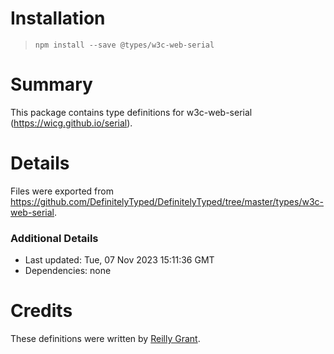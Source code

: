 # Installation
> `npm install --save @types/w3c-web-serial`

# Summary
This package contains type definitions for w3c-web-serial (https://wicg.github.io/serial).

# Details
Files were exported from https://github.com/DefinitelyTyped/DefinitelyTyped/tree/master/types/w3c-web-serial.

### Additional Details
 * Last updated: Tue, 07 Nov 2023 15:11:36 GMT
 * Dependencies: none

# Credits
These definitions were written by [Reilly Grant](https://github.com/reillyeon).
